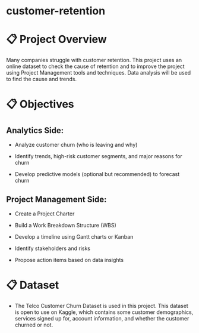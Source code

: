 # customer-retention

# :clipboard: Project Overview
Many companies struggle with customer retention. This project uses an online dataset to check the cause of retention and to improve the project using Project Management tools and techniques. Data analysis will be used to find the cause and trends.

# :clipboard: Objectives

## Analytics Side:

* Analyze customer churn (who is leaving and why)

* Identify trends, high-risk customer segments, and major reasons for churn

* Develop predictive models (optional but recommended) to forecast churn

## Project Management Side:

* Create a Project Charter

* Build a Work Breakdown Structure (WBS)

* Develop a timeline using Gantt charts or Kanban

* Identify stakeholders and risks

* Propose action items based on data insights

# :clipboard: Dataset
* The Telco Customer Churn Dataset is used in this project. This dataset is open to use on Kaggle, which contains some customer demographics, services signed up for, account information, and whether the customer churned or not.
